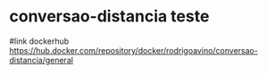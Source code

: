 # conversao-distancia teste 
#link dockerhub https://hub.docker.com/repository/docker/rodrigoavino/conversao-distancia/general